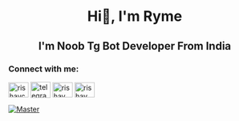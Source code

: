 <h1 align="center">
  <b>Hi👋, I'm Ryme</b>
</h1>

<h2 align="center">
    <b>I'm Noob Tg Bot Developer From India</b>
</h2> 


<h3 align="left">Connect with me:</h3>
<p align="left">
<a href="https://open.spotify.com/user/316nfmyznuhp3nbvzawjj7nft4jy" target="blank"><img align="center" src="https://raw.githubusercontent.com/rahuldkjain/github-profile-readme-generator/master/src/images/icons/Social/spotify.svg" alt="rishavchanda" height="30" width="40" /></a>
<a href="https://iryme.t.me" target="blank"><img align="center" src="https://raw.githubusercontent.com/irymee/irymme/main/assets/telegram-logo-svgrepo-com.svg" alt="telegram" height="32" width="40" /></a>
<a href="https://instagram.com/iryme_" target="blank"><img align="center" src="https://raw.githubusercontent.com/rahuldkjain/github-profile-readme-generator/master/src/images/icons/Social/instagram.svg" alt="rishav_chanda" height="30" width="40" /></a>
<a href="https://youtube.com/channel/UC3IHHtSv6KOfncx6Dkbc-gA" target="blank"><img align="center" src="https://raw.githubusercontent.com/rahuldkjain/github-profile-readme-generator/master/src/images/icons/Social/youtube.svg" alt="rishav chanda" height="30" width="40" /></a>
</p>

[![Master](https://media.tenor.com/OrjN7fY13F8AAAAi/neon-genesis.gif)](https://ryme.pages.dev)
